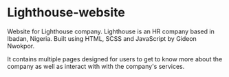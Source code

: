 # Lighthouse-website

Website for Lighthouse company. Lighthouse is an HR company based in Ibadan, Nigeria. Built using HTML, SCSS and JavaScript by Gideon Nwokpor.

It contains multiple pages designed for users to get to know more about the company as well as interact with with the company's services.
